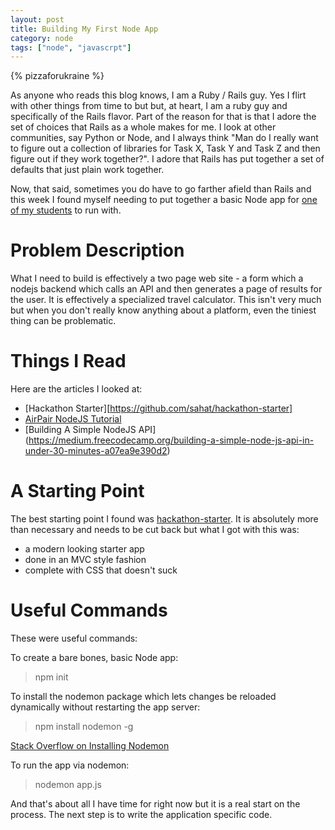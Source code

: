 ```yaml
---
layout: post
title: Building My First Node App
category: node
tags: ["node", "javascrpt"]
---
```

{% pizzaforukraine  %}

As anyone who reads this blog knows, I am a Ruby / Rails guy.  Yes I flirt with other things from time to but but, at heart, I am a ruby guy and specifically of the Rails flavor.  Part of the reason for that is that I adore the set of choices that Rails as a whole makes for me. I look at other communities, say Python or Node, and I always think "Man do I really want to figure out a collection of libraries for Task X, Task Y and Task Z and then figure out if they work together?".  I adore that Rails has put together a set of defaults that just plain work together.

Now, that said, sometimes you do have to go farther afield than Rails and this week I found myself needing to put together a basic Node app for [one of my students](http://fuzzyblog.io/blog/how_to_be_a_developer/2017/07/02/how-to-be-a-developer-001.html) to run with.

# Problem Description

What I need to build is effectively a two page web site - a form which a nodejs backend which calls an API and then generates a page of results for the user.  It is effectively a specialized travel calculator.  This isn't very much but when you don't really know anything about a platform, even the tiniest thing can be problematic.

# Things I Read

Here are the articles I looked at:

* [Hackathon Starter][https://github.com/sahat/hackathon-starter]
* [AirPair NodeJS Tutorial](https://www.airpair.com/javascript/node-js-tutorial)
* [Building A Simple NodeJS API] (https://medium.freecodecamp.org/building-a-simple-node-js-api-in-under-30-minutes-a07ea9e390d2)

# A Starting Point

The best starting point I found was [hackathon-starter](https://github.com/sahat/hackathon-starter).  It is absolutely more than necessary and needs to be cut back but what I got with this was:

* a modern looking starter app 
* done in an MVC style fashion
* complete with CSS that doesn't suck 

# Useful Commands

These were useful commands:

To create a bare bones, basic Node app:

> npm init

To install the nodemon package which lets changes be reloaded dynamically without restarting the app server:

> npm install nodemon -g

[Stack Overflow on Installing Nodemon](https://stackoverflow.com/questions/28517494/nodemon-not-found-in-npm)

To run the app via nodemon:

> nodemon app.js

And that's about all I have time for right now but it is a real start on the process.  The next step is to write the application specific code.